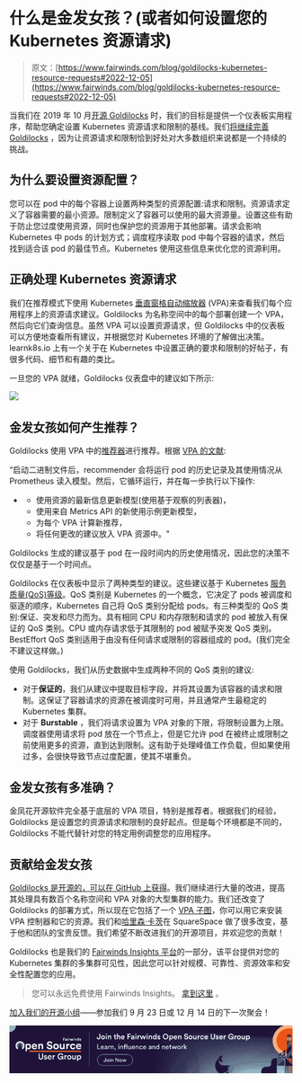 # 什么是金发女孩？(或者如何设置您的 Kubernetes 资源请求)

> 原文：[https://www.fairwinds.com/blog/goldilocks-kubernetes-resource-requests#2022-12-05](https://www.fairwinds.com/blog/goldilocks-kubernetes-resource-requests#2022-12-05)

 当我们在 2019 年 10 月[开源 Goldilocks](/blog/introducing-goldilocks-a-tool-for-recommending-resource-requests) 时，我们的目标是提供一个仪表板实用程序，帮助您确定设置 Kubernetes 资源请求和限制的基线。我们[将继续完善 Goldilocks](/blog/new-in-goldilocks) ，因为让资源请求和限制恰到好处对大多数组织来说都是一个持续的挑战。

## 为什么要设置资源配置？

您可以在 pod 中的每个容器上设置两种类型的资源配置:请求和限制。资源请求定义了容器需要的最小资源。限制定义了容器可以使用的最大资源量。设置这些有助于防止您过度使用资源，同时也保护您的资源用于其他部署。请求会影响 Kubernetes 中 pods 的计划方式；调度程序读取 pod 中每个容器的请求，然后找到适合该 pod 的最佳节点。Kubernetes 使用这些信息来优化您的资源利用。

## 正确处理 Kubernetes 资源请求

我们在推荐模式下使用 Kubernetes [垂直窗格自动缩放器](https://github.com/kubernetes/autoscaler/tree/master/vertical-pod-autoscaler) (VPA)来查看我们每个应用程序上的资源请求建议。Goldilocks 为名称空间中的每个部署创建一个 VPA，然后向它们查询信息。虽然 VPA 可以设置资源请求，但 Goldilocks 中的仪表板可以方便地查看所有建议，并根据您对 Kubernetes 环境的了解做出决策。learnk8s.io 上有一个关于在 Kubernetes 中设置正确的要求和限制的好帖子，有很多代码、细节和有趣的类比。

一旦您的 VPA 就绪，Goldilocks 仪表盘中的建议如下所示:

![](img/0db33908351c0a2fec9195999334976b.png)

## 金发女孩如何产生推荐？

Goldilocks 使用 VPA 中的[推荐器](https://github.com/kubernetes/autoscaler/blob/master/vertical-pod-autoscaler/pkg/recommender/README.md)进行推荐。根据 [VPA 的文献](https://github.com/kubernetes/autoscaler/blob/master/vertical-pod-autoscaler/pkg/recommender/README.md#implementation):

“启动二进制文件后，recommender 会将运行 pod 的历史记录及其使用情况从 Prometheus 读入模型。然后，它循环运行，并在每一步执行以下操作:

*   *   使用资源的最新信息更新模型(使用基于观察的列表器)，
    *   使用来自 Metrics API 的新使用示例更新模型，
    *   为每个 VPA 计算新推荐，
    *   将任何更改的建议放入 VPA 资源中。"

Goldilocks 生成的建议基于 pod 在一段时间内的历史使用情况，因此您的决策不仅仅是基于一个时间点。

Goldilocks 在仪表板中显示了两种类型的建议。这些建议基于 Kubernetes [服务质量(QoS)等级](https://kubernetes.io/docs/tasks/configure-pod-container/quality-service-pod/)。QoS 类别是 Kubernetes 的一个概念，它决定了 pods 被调度和驱逐的顺序，Kubernetes 自己将 QoS 类别分配给 pods。有三种类型的 QoS 类别:保证、突发和尽力而为。具有相同 CPU 和内存限制和请求的 pod 被放入有保证的 QoS 类别。CPU 或内存请求低于其限制的 pod 被赋予突发 QoS 类别。BestEffort QoS 类别适用于由没有任何请求或限制的容器组成的 pod。(我们完全不建议这样做。)

使用 Goldilocks，我们从历史数据中生成两种不同的 QoS 类别的建议:

*   对于**保证的**，我们从建议中提取目标字段，并将其设置为该容器的请求和限制。这保证了容器请求的资源在被调度时可用，并且通常产生最稳定的 Kubernetes 集群。
*   对于 **Burstable** ，我们将请求设置为 VPA 对象的下限，将限制设置为上限。调度器使用请求将 pod 放在一个节点上，但是它允许 pod 在被终止或限制之前使用更多的资源，直到达到限制。这有助于处理峰值工作负载，但如果使用过多，会很快导致节点过度配置，使其不堪重负。

## 金发女孩有多准确？

金凤花开源软件完全基于底层的 VPA 项目，特别是推荐者。根据我们的经验，Goldilocks 是设置您的资源请求和限制的良好起点。但是每个环境都是不同的，Goldilocks 不能代替针对您的特定用例调整您的应用程序。

## 贡献给金发女孩

[Goldilocks 是开源的，可以在 GitHub 上获得](https://github.com/FairwindsOps/goldilocks)。我们继续进行大量的改进，提高其处理具有数百个名称空间和 VPA 对象的大型集群的能力。我们还改变了 Goldilocks 的部署方式，所以现在它包括了一个 [VPA 子图](https://github.com/FairwindsOps/charts/tree/master/stable/vpa)，你可以用它来安装 VPA 控制器和它的资源。我们和[哈里森·卡茨](https://github.com/hjkatz)在 SquareSpace 做了很多改变，基于他和团队的宝贵反馈。我们希望不断改进我们的开源项目，并欢迎您的贡献！

Goldilocks 也是我们的 [Fairwinds Insights 平台](/insights)的一部分，该平台提供对您的 Kubernetes 集群的多集群可见性，因此您可以针对规模、可靠性、资源效率和安全性配置您的应用。

> 您可以永远免费使用 Fairwinds Insights。 [拿到这里](https://www.fairwinds.com/coming-soon) 。

[加入我们的开源小组](/open-source-software-user-group)——参加我们 9 月 23 日或 12 月 14 日的下一次聚会！

[![Join the Fairwinds Open Source User Group today](img/8ab607311768483f3bb5136a75381d4b.png)](https://cta-redirect.hubspot.com/cta/redirect/2184645/b163554e-b5ef-4f40-a053-03afe6ecbee6)
